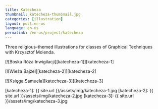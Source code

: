 ```yaml
---
title: Katecheza
thumbnail: katecheza-thumbnail.jpg
categories: [illustration]
layout: post.en-us
language: en-us
permalink: /en-us/project/katecheza
---
```


Three religious-themed illustrations for classes of Graphical Techniques with Krzysztof Molenda.

[![Boska Róża Inwigilacji][katecheza-1]][katecheza-1]

[![Wieża Bajzel][katecheza-2]][katecheza-2]

[![Księga Samuela][katecheza-3]][katecheza-3]

[katecheza-1]: {{ site.url }}/assets/img/katecheza-1.jpg
[katecheza-2]: {{ site.url }}/assets/img/katecheza-2.jpg
[katecheza-3]: {{ site.url }}/assets/img/katecheza-3.jpg